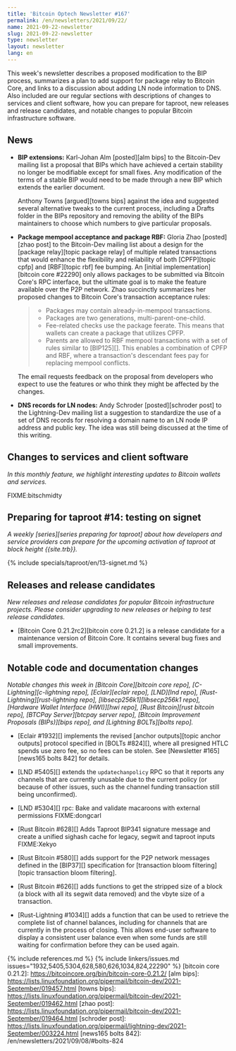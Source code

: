 ```yaml
---
title: 'Bitcoin Optech Newsletter #167'
permalink: /en/newsletters/2021/09/22/
name: 2021-09-22-newsletter
slug: 2021-09-22-newsletter
type: newsletter
layout: newsletter
lang: en
---
```

This week's newsletter describes a proposed modification to the BIP
process, summarizes a plan to add support for package relay to Bitcoin
Core, and links to a discussion about adding LN node information to DNS.
Also included are our regular sections with descriptions of changes to
services and client software, how you can prepare for taproot, new
releases and release candidates, and notable changes to popular Bitcoin
infrastructure software.

## News

- **BIP extensions:** Karl-Johan Alm [posted][alm bips] to the
  Bitcoin-Dev mailing list a proposal that BIPs which have
  achieved a certain stability no longer be modifiable except for
  small fixes.  Any modification of the terms of a stable BIP would need
  to be made through a new BIP which extends the earlier document.

    Anthony Towns [argued][towns bips] against the idea and suggested
    several alternative tweaks to the current process, including a
    Drafts folder in the BIPs repository and removing the ability of the
    BIPs maintainers to choose which numbers to give particular
    proposals.

- **Package mempool acceptance and package RBF:** Gloria Zhao [posted][zhao
  post] to the Bitcoin-Dev mailing list about a design for the [package
  relay][topic package relay] of multiple related transactions that
  would enhance the flexibility and reliability of both [CPFP][topic
  cpfp] and [RBF][topic rbf] fee bumping.  An [initial
  implementation][bitcoin core #22290] only allows packages to be
  submitted via Bitcoin Core's RPC interface, but the ultimate goal is
  to make the feature available over the P2P network.  Zhao succinctly
  summarizes her proposed changes to Bitcoin Core's transaction
  acceptance rules:

    > - Packages may contain already-in-mempool transactions.
    > - Packages are two generations, multi-parent-one-child.
    > - Fee-related checks use the package feerate. This means that wallets can
    >   create a package that utilizes CPFP.
    > - Parents are allowed to RBF mempool transactions with a set of rules
    >   similar to [BIP125][]. This enables a combination of CPFP and RBF,
    >   where a transaction's descendant fees pay for replacing mempool
    >   conflicts.

    The email requests feedback on the proposal from developers who expect
    to use the features or who think they might be affected by the
    changes.

- **DNS records for LN nodes:** Andy Schroder [posted][schroder post] to
  the Lightning-Dev mailing list a suggestion to standardize the use of
  a set of DNS records for resolving a domain name to an LN node IP
  address and public key.  The idea was still being discussed at the
  time of this writing.

## Changes to services and client software

*In this monthly feature, we highlight interesting updates to Bitcoin
wallets and services.*

FIXME:bitschmidty

## Preparing for taproot #14: testing on signet

*A weekly [series][series preparing for taproot] about how developers
and service providers can prepare for the upcoming activation of taproot
at block height {{site.trb}}.*

{% include specials/taproot/en/13-signet.md %}

## Releases and release candidates

*New releases and release candidates for popular Bitcoin infrastructure
projects.  Please consider upgrading to new releases or helping to test
release candidates.*

- [Bitcoin Core 0.21.2rc2][bitcoin core 0.21.2] is a release candidate
  for a maintenance version of Bitcoin Core.  It contains several bug
  fixes and small improvements.

## Notable code and documentation changes

*Notable changes this week in [Bitcoin Core][bitcoin core repo],
[C-Lightning][c-lightning repo], [Eclair][eclair repo], [LND][lnd repo],
[Rust-Lightning][rust-lightning repo], [libsecp256k1][libsecp256k1
repo], [Hardware Wallet Interface (HWI)][hwi repo],
[Rust Bitcoin][rust bitcoin repo], [BTCPay Server][btcpay server repo],
[Bitcoin Improvement Proposals (BIPs)][bips repo], and [Lightning
BOLTs][bolts repo].*

- [Eclair #1932][] implements the revised [anchor outputs][topic anchor
  outputs] protocol specified in [BOLTs #824][], where all presigned
  HTLC spends use zero fee, so no fees can be stolen.  See [Newsletter
  #165][news165 bolts 842] for details.

- [LND #5405][] extends the `updatechanpolicy` RPC so that it reports
  any channels that are currently unusable due to the current policy (or
  because of other issues, such as the channel funding transaction still
  being unconfirmed).

- [LND #5304][] rpc: Bake and validate macaroons with external permissions FIXME:dongcarl

- [Rust Bitcoin #628][] Adds Taproot BIP341 signature message and create a unified sighash cache for legacy, segwit and taproot inputs FIXME:Xekyo

- [Rust Bitcoin #580][] adds support for the P2P network messages
  defined in the [BIP37][] specification for [transaction bloom
  filtering][topic transaction bloom filtering].

- [Rust Bitcoin #626][] adds functions to get the stripped size of a
  block (a block with all its segwit data removed) and the vbyte size of
  a transaction.

- [Rust-Lightning #1034][] adds a function that can be used to retrieve
  the complete list of channel balances, including for channels that are
  currently in the process of closing.  This allows end-user software to
  display a consistent user balance even when some funds are still
  waiting for confirmation before they can be used again.

{% include references.md %}
{% include linkers/issues.md issues="1932,5405,5304,628,580,626,1034,824,22290" %}
[bitcoin core 0.21.2]: https://bitcoincore.org/bin/bitcoin-core-0.21.2/
[alm bips]: https://lists.linuxfoundation.org/pipermail/bitcoin-dev/2021-September/019457.html
[towns bips]: https://lists.linuxfoundation.org/pipermail/bitcoin-dev/2021-September/019462.html
[zhao post]: https://lists.linuxfoundation.org/pipermail/bitcoin-dev/2021-September/019464.html
[schroder post]: https://lists.linuxfoundation.org/pipermail/lightning-dev/2021-September/003224.html
[news165 bolts 842]: /en/newsletters/2021/09/08/#bolts-824
